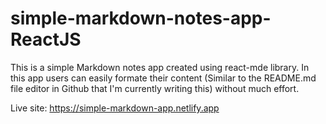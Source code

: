 # simple-markdown-notes-app-ReactJS
This is a simple Markdown notes app created using react-mde library. In this app users can easily formate their content (Similar to the README.md file editor in Github that I'm currently writing this) without much effort.

Live site: https://simple-markdown-app.netlify.app
